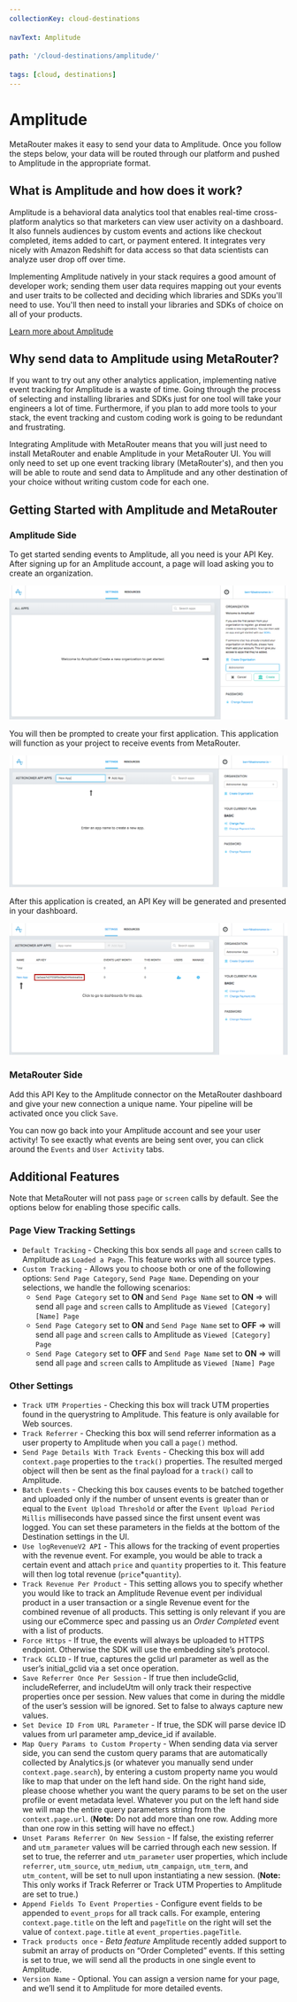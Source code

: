 ```yaml
---
collectionKey: cloud-destinations

navText: Amplitude

path: '/cloud-destinations/amplitude/'

tags: [cloud, destinations]
---
```


# Amplitude

MetaRouter makes it easy to send your data to Amplitude. Once you follow the steps below, your data will be routed through our platform and pushed to Amplitude in the appropriate format.

## What is Amplitude and how does it work?

Amplitude is a behavioral data analytics tool that enables real-time cross-platform analytics so that marketers can view user activity on a dashboard. It also funnels audiences by custom events and actions like checkout completed, items added to cart, or payment entered. It integrates very nicely with Amazon Redshift for data access so that data scientists can analyze user drop off over time.

Implementing Amplitude natively in your stack requires a good amount of developer work; sending them user data requires mapping out your events and user traits to be collected and deciding which libraries and SDKs you'll need to use. You'll then need to install your libraries and SDKs of choice on all of your products.

[Learn more about Amplitude](https://amplitude.com/)

## Why send data to Amplitude using MetaRouter?

If you want to try out any other analytics application, implementing native event tracking for Amplitude is a waste of time. Going through the process of selecting and installing libraries and SDKs just for one tool will take your engineers a lot of time. Furthermore, if you plan to add more tools to your stack, the event tracking and custom coding work is going to be redundant and frustrating.

Integrating Amplitude with MetaRouter means that you will just need to install MetaRouter and enable Amplitude in your MetaRouter UI. You will only need to set up one event tracking library (MetaRouter's), and then you will be able to route and send data to Amplitude and any other destination of your choice without writing custom code for each one.

## Getting Started with Amplitude and MetaRouter

### Amplitude Side

To get started sending events to Amplitude, all you need is your API Key. After signing up for an Amplitude account, a page will load asking you to create an organization.

![amplitude1](/images/amplitude1.png)

You will then be prompted to create your first application. This application will function as your project to receive events from MetaRouter.

![amplitude2](/images/amplitude2.png)

After this application is created, an API Key will be generated and presented in your dashboard.

![amplitude3](/images/amplitude3.png)

### MetaRouter Side

Add this API Key to the Amplitude connector on the MetaRouter dashboard and give your new connection a unique name. Your pipeline will be activated once you click `Save`.

You can now go back into your Amplitude account and see your user activity! To see exactly what events are being sent over, you can click around the `Events` and `User Activity` tabs.

## Additional Features

Note that MetaRouter will not pass `page` or `screen` calls by default. See the options below for enabling those specific calls.

### Page View Tracking Settings

- `Default Tracking` - Checking this box sends all `page` and `screen` calls to Amplitude as `Loaded a Page`. This feature works with all source types.
- `Custom Tracking` - Allows you to choose both or one of the following options: `Send Page Category`, `Send Page Name`. Depending on your selections, we handle the following scenarios:
  - `Send Page Category` set to **ON** and `Send Page Name` set to **ON** => will send all `page` and `screen` calls to Amplitude as `Viewed [Category] [Name] Page`
  - `Send Page Category` set to **ON** and `Send Page Name` set to **OFF** => will send all `page` and `screen` calls to Amplitude as `Viewed [Category] Page`
  - `Send Page Category` set to **OFF** and `Send Page Name` set to **ON** => will send all `page` and `screen` calls to Amplitude as `Viewed [Name] Page`

### Other Settings

- `Track UTM Properties` - Checking this box will track UTM properties found in the querystring to Amplitude. This feature is only available for Web sources.
- `Track Referrer` - Checking this box will send referrer information as a user property to Amplitude when you call a `page()` method.
- `Send Page Details With Track Events` - Checking this box will add `context.page` properties to the `track()` properties. The resulted merged object will then be sent as the final payload for a `track()` call to Amplitude.
- `Batch Events` - Checking this box causes events to be batched together and uploaded only if the number of unsent events is greater than or equal to the `Event Upload Threshold` or after the `Event Upload Period Millis` milliseconds have passed since the first unsent event was logged. You can set these parameters in the fields at the bottom of the Destination settings in the UI.
- `Use logRevenueV2 API` - This allows for the tracking of event properties with the revenue event. For example, you would be able to track a certain event and attach `price` and `quantity` properties to it. This feature will then log total revenue (`price`\*`quantity`).
- `Track Revenue Per Product` - This setting allows you to specify whether you would like to track an Amplitude Revenue event per individual product in a user transaction or a single Revenue event for the combined revenue of all products. This setting is only relevant if you are using our eCommerce spec and passing us an _Order Completed_ event with a list of products.
- `Force Https` - If true, the events will always be uploaded to HTTPS endpoint. Otherwise the SDK will use the embedding site’s protocol.
- `Track GCLID` - If true, captures the gclid url parameter as well as the user’s initial_gclid via a set once operation.
- `Save Referrer Once Per Session` - If true then includeGclid, includeReferrer, and includeUtm will only track their respective properties once per session. New values that come in during the middle of the user’s session will be ignored. Set to false to always capture new values.
- `Set Device ID From URL Parameter` - If true, the SDK will parse device ID values from url parameter amp_device_id if available.
- `Map Query Params to Custom Property` - When sending data via server side, you can send the custom query params that are automatically collected by Analytics.js (or whatever you manually send under `context.page.search`), by entering a custom property name you would like to map that under on the left hand side. On the right hand side, please choose whether you want the query params to be set on the user profile or event metadata level. Whatever you put on the left hand side we will map the entire query parameters string from the `context.page.url`. (**Note:** Do not add more than one row. Adding more than one row in this setting will have no effect.)
- `Unset Params Referrer On New Session` - If false, the existing referrer and `utm_parameter` values will be carried through each new session. If set to true, the referrer and `utm_parameter` user properties, which include `referrer`, `utm_source`, `utm_medium`, `utm_campaign`, `utm_term`, and `utm_content`, will be set to null upon instantiating a new session. (**Note:** This only works if Track Referrer or Track UTM Properties to Amplitude are set to true.)
- `Append Fields To Event Properties` - Configure event fields to be appended to `event_props` for all track calls. For example, entering `context.page.title` on the left and `pageTitle` on the right will set the value of `context.page.title` at `event_properties.pageTitle`.
- `Track products once` - _Beta feature_ Amplitude recently added support to submit an array of products on “Order Completed” events. If this setting is set to true, we will send all the products in one single event to Amplitude.
- `Version Name` - Optional. You can assign a version name for your page, and we’ll send it to Amplitude for more detailed events.
